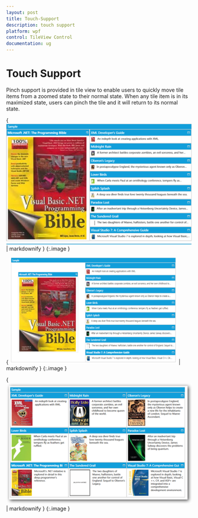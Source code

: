 ```yaml
---
layout: post
title: Touch-Support
description: touch support
platform: wpf
control: TileView Control
documentation: ug
---
```


# Touch Support

Pinch support is provided in tile view to enable users to quickly move tile items from a zoomed state to their normal state. When any tile item is in its maximized state, users can pinch the tile and it will return to its normal state.



{ ![C:/Users/ravuthasamyd/Desktop/Tileviewnew.png](Touch-Support_images/Touch-Support_img1.png) | markdownify }
{:.image }


{ ![](Touch-Support_images/Touch-Support_img2.png) | markdownify }
{:.image }




{ ![](Touch-Support_images/Touch-Support_img3.png) | markdownify }
{:.image }




